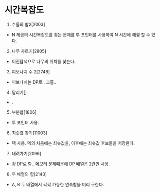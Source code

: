 # 시간복잡도

1.  수들의 합2[2003]
   - N 제곱의 시간복잡도를 갖는 문제를 투 포인터를 사용하여 N 시간에 해결 할 수 있다.
2.  나무 자르기[2805]
   - 이진탐색으로 나무의 위치를 찾는다.
3.  피보나치 수 2[2748]
   - 피보나치는 DP로.. 크흠..
4.  달리기[]
   - .
5.  부분합[1806]
   - 투 포인터 사용.
6.  최솟값 찾기[11003]
   - 덱 사용. 덱의 처음에는 최솟값을, 이후에는 최솟값 후보들을 저장한다.
7.  내려가기[2096]
   - 걍 DP로 함.. 메모리 문제때문에 DP 배열은 2칸만 사용.
8.  두 배열의 합[2143]
   - A, B 두 배열에서 각각 가능한 연속합을 미리 구한다.
